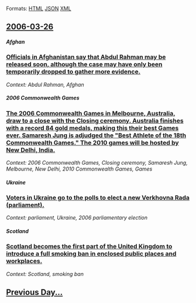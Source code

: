 
Formats: [HTML](2006/03/26/index.html)  [JSON](2006/03/26/index.json)  [XML](2006/03/26/index.xml)  

## [2006-03-26](/news/2006/03/26/index.md)

##### Afghan
### [ Officials in Afghanistan say that Abdul Rahman may be released soon, although the case may have only been temporarily dropped to gather more evidence. ](/news/2006/03/26/officials-in-afghanistan-say-that-abdul-rahman-may-be-released-soon-although-the-case-may-have-only-been-temporarily-dropped-to-gather-mor.md)
_Context: Abdul Rahman, Afghan_

##### 2006 Commonwealth Games
### [ The 2006 Commonwealth Games in Melbourne, Australia, draw to a close with the Closing ceremony. Australia finishes with a record 84 gold medals, making this their best Games ever. Samaresh Jung is adjudged the "Best Athlete of the 18th Commonwealth Games." The 2010 games will be hosted by New Delhi, India. ](/news/2006/03/26/the-2006-commonwealth-games-in-melbourne-australia-draw-to-a-close-with-the-closing-ceremony-australia-finishes-with-a-record-84-gold-me.md)
_Context: 2006 Commonwealth Games, Closing ceremony, Samaresh Jung, Melbourne, New Delhi, 2010 Commonwealth Games, Games_

##### Ukraine
### [ Voters in Ukraine go to the polls to elect a new Verkhovna Rada (parliament). ](/news/2006/03/26/voters-in-ukraine-go-to-the-polls-to-elect-a-new-verkhovna-rada-parliament.md)
_Context: parliament, Ukraine, 2006 parliamentary election_

##### Scotland
### [ Scotland becomes the first part of the United Kingdom to introduce a full smoking ban in enclosed public places and workplaces. ](/news/2006/03/26/scotland-becomes-the-first-part-of-the-united-kingdom-to-introduce-a-full-smoking-ban-in-enclosed-public-places-and-workplaces.md)
_Context: Scotland, smoking ban_

## [Previous Day...](/news/2006/03/25/index.md)


